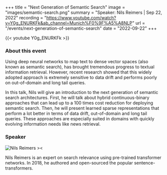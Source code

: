 +++
title = "Next Generation of Semantic Search"
image = "images/semantic-search.png"
summary = "Speaker: Nils Reimers | Sep 22, 2022"
recording = "https://www.youtube.com/watch?v=Y0g_ENURKFk&ab_channel=Munich%F0%9F%A5%A8NLP"
url = "/events/next-generation-of-semantic-search"
date = "2022-09-22"
+++

<!--more-->

{{< youtube Y0g_ENURKFk >}}


### About this event

Using deep neural networks to map text to dense vector spaces (also known as semantic search), has brought tremendous progress to textual information retrieval. However, recent research showed that this widely adopted approach is extremely sensitive to data drift and performs poorly on out-of-domain and long tail queries.  

In this talk, Nils will give an introduction to the next generation of semantic search architectures. First, he will talk about hybrid continuous-binary approaches that can lead up to a 100 times cost reduction for deploying semantic search. Then, he will present learned sparse representations that perform a lot better in terms of data drift, out-of-domain and long tail queries. These approaches are especially suited in domains with quickly evolving information needs like news retrieval.

### Speaker

![Nils Reimers ><](/images/nils-reimers.jpeg)

Nils Reimers is an expert on search relevance using pre-trained transformer networks. In 2018, he authored and open-sourced the popular sentence-transformers.